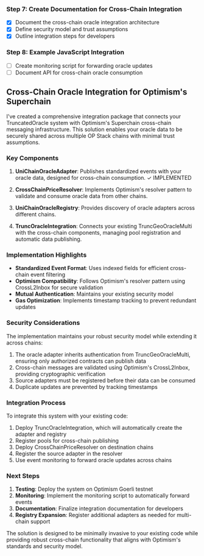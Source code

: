 ### Step 7: Create Documentation for Cross-Chain Integration
- [x] Document the cross-chain oracle integration architecture
- [x] Define security model and trust assumptions
- [x] Outline integration steps for developers

### Step 8: Example JavaScript Integration
- [ ] Create monitoring script for forwarding oracle updates
- [ ] Document API for cross-chain oracle consumption

## Cross-Chain Oracle Integration for Optimism's Superchain

I've created a comprehensive integration package that connects your TruncatedOracle system with Optimism's Superchain cross-chain messaging infrastructure. This solution enables your oracle data to be securely shared across multiple OP Stack chains with minimal trust assumptions.

### Key Components

1. **UniChainOracleAdapter**: Publishes standardized events with your oracle data, designed for cross-chain consumption. ✓ IMPLEMENTED

2. **CrossChainPriceResolver**: Implements Optimism's resolver pattern to validate and consume oracle data from other chains.

3. **UniChainOracleRegistry**: Provides discovery of oracle adapters across different chains.

4. **TruncOracleIntegration**: Connects your existing TruncGeoOracleMulti with the cross-chain components, managing pool registration and automatic data publishing.

### Implementation Highlights

- **Standardized Event Format**: Uses indexed fields for efficient cross-chain event filtering
- **Optimism Compatibility**: Follows Optimism's resolver pattern using CrossL2Inbox for secure validation
- **Mutual Authentication**: Maintains your existing security model
- **Gas Optimization**: Implements timestamp tracking to prevent redundant updates

### Security Considerations

The implementation maintains your robust security model while extending it across chains:

1. The oracle adapter inherits authentication from TruncGeoOracleMulti, ensuring only authorized contracts can publish data
2. Cross-chain messages are validated using Optimism's CrossL2Inbox, providing cryptographic verification
3. Source adapters must be registered before their data can be consumed
4. Duplicate updates are prevented by tracking timestamps

### Integration Process

To integrate this system with your existing code:

1. Deploy TruncOracleIntegration, which will automatically create the adapter and registry
2. Register pools for cross-chain publishing
3. Deploy CrossChainPriceResolver on destination chains
4. Register the source adapter in the resolver
5. Use event monitoring to forward oracle updates across chains

### Next Steps

1. **Testing**: Deploy the system on Optimism Goerli testnet
2. **Monitoring**: Implement the monitoring script to automatically forward events
3. **Documentation**: Finalize integration documentation for developers
4. **Registry Expansion**: Register additional adapters as needed for multi-chain support

The solution is designed to be minimally invasive to your existing code while providing robust cross-chain functionality that aligns with Optimism's standards and security model.